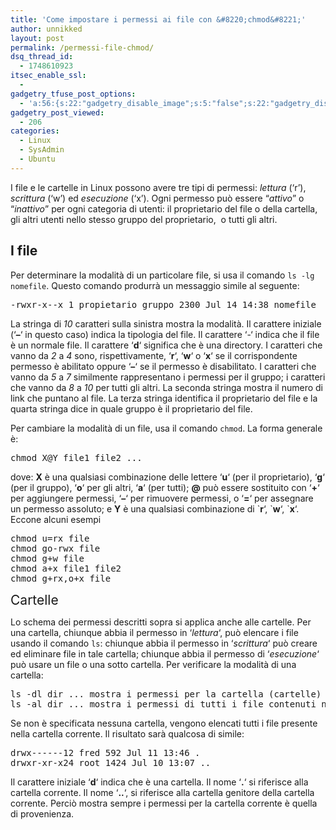 ```yaml
---
title: 'Come impostare i permessi ai file con &#8220;chmod&#8221;'
author: unnikked
layout: post
permalink: /permessi-file-chmod/
dsq_thread_id:
  - 1748610923
itsec_enable_ssl:
  - 
gadgetry_tfuse_post_options:
  - 'a:56:{s:22:"gadgetry_disable_image";s:5:"false";s:22:"gadgetry_disable_video";s:5:"false";s:26:"gadgetry_disable_post_meta";s:5:"false";s:23:"gadgetry_disable_author";s:5:"false";s:31:"gadgetry_disable_published_date";s:5:"false";s:24:"gadgetry_disable_coments";s:5:"false";s:28:"gadgetry_disable_author_info";s:5:"false";s:19:"gadgetry_page_title";s:13:"default_title";s:21:"gadgetry_custom_title";s:0:"";s:21:"gadgetry_single_image";s:43:"/wp-content/uploads/2013/09/permissions.png";s:30:"gadgetry_single_img_dimensions";a:2:{i:0;s:3:"586";i:1;s:3:"319";}s:28:"gadgetry_single_img_position";s:9:"alignleft";s:24:"gadgetry_thumbnail_image";s:43:"/wp-content/uploads/2013/09/permissions.png";s:27:"gadgetry_thumbnail_position";s:7:"noalign";s:19:"gadgetry_video_link";s:0:"";s:25:"gadgetry_video_dimensions";a:2:{i:0;s:3:"590";i:1;s:3:"191";}s:23:"gadgetry_video_position";s:10:"alignright";s:23:"gadgetry_header_element";s:7:"without";s:22:"gadgetry_select_slider";s:2:"-1";s:17:"gadgetry_page_map";s:0:"";s:25:"gadgetry_content_ads_post";s:4:"true";s:21:"gadgetry_top_ad_space";s:5:"false";s:21:"gadgetry_top_ad_image";s:0:"";s:19:"gadgetry_top_ad_url";s:0:"";s:23:"gadgetry_top_ad_adsense";s:0:"";s:28:"gadgetry_bfcontent_ads_space";s:5:"false";s:23:"gadgetry_bfcontent_type";s:5:"image";s:25:"gadgetry_bfcontent_number";s:3:"one";s:29:"gadgetry_bfcontent_ads_image1";s:0:"";s:27:"gadgetry_bfcontent_ads_url1";s:0:"";s:31:"gadgetry_bfcontent_ads_adsense1";s:0:"";s:29:"gadgetry_bfcontent_ads_image2";s:0:"";s:27:"gadgetry_bfcontent_ads_url2";s:0:"";s:31:"gadgetry_bfcontent_ads_adsense2";s:0:"";s:29:"gadgetry_bfcontent_ads_image3";s:0:"";s:27:"gadgetry_bfcontent_ads_url3";s:0:"";s:31:"gadgetry_bfcontent_ads_adsense3";s:0:"";s:29:"gadgetry_bfcontent_ads_image4";s:0:"";s:27:"gadgetry_bfcontent_ads_url4";s:0:"";s:31:"gadgetry_bfcontent_ads_adsense4";s:0:"";s:29:"gadgetry_bfcontent_ads_image5";s:0:"";s:27:"gadgetry_bfcontent_ads_url5";s:0:"";s:31:"gadgetry_bfcontent_ads_adsense5";s:0:"";s:29:"gadgetry_bfcontent_ads_image6";s:0:"";s:27:"gadgetry_bfcontent_ads_url6";s:0:"";s:31:"gadgetry_bfcontent_ads_adsense6";s:0:"";s:29:"gadgetry_bfcontent_ads_image7";s:0:"";s:27:"gadgetry_bfcontent_ads_url7";s:0:"";s:31:"gadgetry_bfcontent_ads_adsense7";s:0:"";s:19:"gadgetry_hook_space";s:5:"false";s:19:"gadgetry_hook_image";s:0:"";s:17:"gadgetry_hook_url";s:0:"";s:21:"gadgetry_hook_adsense";s:0:"";s:25:"gadgetry_content_subtitle";s:0:"";s:20:"gadgetry_content_top";s:0:"";s:23:"gadgetry_content_bottom";s:0:"";}'
gadgetry_post_viewed:
  - 206
categories:
  - Linux
  - SysAdmin
  - Ubuntu
---
```

<div align="center">
  <!-- unnikked - responsive - header --><ins class="adsbygoogle" style="display:block" data-ad-client="ca-pub-3846608868139288" data-ad-slot="2778724254" data-ad-format="auto"></ins>
</div>

  


I file e le cartelle in Linux possono avere tre tipi di permessi: *lettura* (&#8216;r&#8217;), *scrittura* (&#8216;w&#8217;) ed *esecuzione* (&#8216;x&#8217;). Ogni permesso può essere &#8220;*attivo*&#8221; o &#8220;*inattivo*&#8221; per ogni categoria di utenti: il proprietario del file o della cartella, gli altri utenti nello stesso gruppo del proprietario,  o tutti gli altri.

## I file

Per determinare la modalità di un particolare file, si usa il comando `ls -lg nomefile`. Questo comando produrrà un messaggio simile al seguente:

<pre class="lang:sh highlight:0 decode:true">-rwxr-x--x 1 propietario gruppo 2300 Jul 14 14:38 nomefile</pre>

<span style="text-align: justify;">La stringa di <em>10</em> caratteri sulla sinistra mostra la modalità. Il carattere iniziale (&#8216;</span><strong style="text-align: justify;">&#8211;</strong><span style="text-align: justify;">&#8216; in questo caso) indica la tipologia del file. Il carattere &#8216;-&#8216; indica che il file è un normale file. Il carattere &#8216;</span><strong style="text-align: justify;">d</strong><span style="text-align: justify;">&#8216; significa che è una directory. I caratteri che vanno da <em>2</em> a <em>4</em> sono, rispettivamente, &#8216;<strong>r</strong>&#8216;, &#8216;<strong>w</strong>&#8216; o &#8216;<strong>x</strong>&#8216; se il corrispondente permesso è abilitato oppure &#8216;<strong>&#8211;</strong>&#8216; se il permesso è disabilitato. I caratteri che vanno da <em>5</em> a <em>7</em> similmente rappresentano i permessi per il gruppo; i caratteri che vanno da <em>8</em> a <em>10</em> per tutti gli altri. La seconda stringa mostra il numero di link che puntano al file. La terza stringa identifica il proprietario del file e la quarta stringa dice in quale gruppo è il proprietario del file.</span>

Per cambiare la modalità di un file, usa il comando `chmod`. La forma generale è:

<pre class="lang:default highlight:0 decode:true">chmod X@Y file1 file2 ...</pre>

dove: **X** è una qualsiasi combinazione delle lettere &#8216;**u**&#8216; (per il proprietario), &#8216;**g**&#8216; (per il gruppo), &#8216;**o**&#8216; per gli altri, &#8216;**a**&#8216; (per tutti); **@** può essere sostituito con &#8216;**+**&#8216; per aggiungere permessi, &#8216;**&#8211;**&#8216; per rimuovere permessi, o &#8216;**=**&#8216; per assegnare un permesso assoluto; e **Y** è una qualsiasi combinazione di \`**r**&#8216;, \`**w**&#8216;, \`**x**&#8216;. Eccone alcuni esempi

<pre class="lang:default highlight:0 decode:true">chmod u=rx file
chmod go-rwx file
chmod g+w file
chmod a+x file1 file2
chmod g+rx,o+x file</pre>

<span style="font-size: 1.5em;">Cartelle</span>

Lo schema dei permessi descritti sopra si applica anche alle cartelle. Per una cartella, chiunque abbia il permesso in &#8216;*lettura*&#8216;, può elencare i file usando il comando `ls`: chiunque abbia il permesso in &#8216;*scrittura*&#8216; può creare ed eliminare file in tale cartella; chiunque abbia il permesso di &#8216;*esecuzione*&#8216; può usare un file o una sotto cartella. Per verificare la modalità di una cartella:

<pre class="lang:default highlight:0 decode:true">ls -dl dir ... mostra i permessi per la cartella (cartelle) specificata (specificate)
ls -al dir ... mostra i permessi di tutti i file contenuti nella cartella (cartelle) specificata (specificate) (includendo anche la directory corrente '.')</pre>

<span style="text-align: justify;">Se non è specificata nessuna cartella, vengono elencati tutti i file presente nella cartella corrente. Il risultato sarà qualcosa di simile:</span>

<pre class="lang:default highlight:0 decode:true">drwx------12 fred 592 Jul 11 13:46 .
drwxr-xr-x24 root 1424 Jul 10 13:07 ..</pre>

<span style="text-align: justify;">Il carattere iniziale &#8216;<strong>d</strong>&#8216; indica che è una cartella. Il nome &#8216;<strong>.</strong>&#8216; si riferisce alla cartella corrente. Il nome &#8216;<strong>..</strong>&#8216;, si riferisce alla cartella genitore della cartella corrente. Perciò mostra sempre i permessi per la cartella corrente è quella di provenienza.</span>

  


<div align="center">
  <!-- unnikked - responsive - footer --><ins class="adsbygoogle" style="display:block" data-ad-client="ca-pub-3846608868139288" data-ad-slot="4255457452" data-ad-format="auto"></ins>
</div>